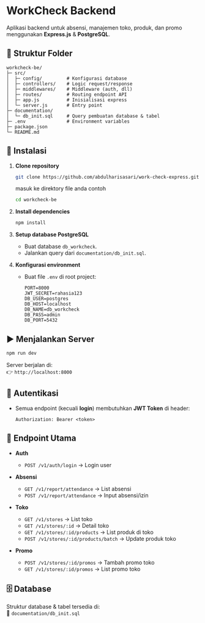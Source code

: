 # WorkCheck Backend

Aplikasi backend untuk absensi, manajemen toko, produk, dan promo menggunakan **Express.js** & **PostgreSQL**.

## 📂 Struktur Folder

```
workcheck-be/
├─ src/
│  ├─ config/         # Konfigurasi database
│  ├─ controllers/    # Logic request/response
│  ├─ middlewares/    # Middleware (auth, dll)
│  ├─ routes/         # Routing endpoint API
│  ├─ app.js          # Inisialisasi express
│  └─ server.js       # Entry point
├─ documentation/
│  └─ db_init.sql     # Query pembuatan database & tabel
├─ .env               # Environment variables
├─ package.json
└─ README.md
```

## 🚀 Instalasi

1. **Clone repository**
   ```bash
   git clone https://github.com/abdulharisasari/work-check-express.git
   
   ```

   masuk ke direktory file anda contoh

   ```bash
   cd workcheck-be
   
   ```
   

2. **Install dependencies**
   ```bash
   npm install
   ```

3. **Setup database PostgreSQL**
   - Buat database `db_workcheck`.
   - Jalankan query dari `documentation/db_init.sql`.

4. **Konfigurasi environment**
   - Buat file `.env` di root project:

     ```env
     PORT=8000
     JWT_SECRET=rahasia123
     DB_USER=postgres
     DB_HOST=localhost
     DB_NAME=db_workcheck
     DB_PASS=admin
     DB_PORT=5432
     ```

## ▶️ Menjalankan Server

```bash
npm run dev
```

Server berjalan di:  
👉 `http://localhost:8000`

## 🔑 Autentikasi

- Semua endpoint (kecuali **login**) membutuhkan **JWT Token** di header:

  ```
  Authorization: Bearer <token>
  ```

## 📌 Endpoint Utama

- **Auth**
  - `POST /v1/auth/login` → Login user

- **Absensi**
  - `GET /v1/report/attendance` → List absensi
  - `POST /v1/report/attendance` → Input absensi/izin

- **Toko**
  - `GET /v1/stores` → List toko
  - `GET /v1/stores/:id` → Detail toko
  - `GET /v1/stores/:id/products` → List produk di toko
  - `POST /v1/stores/:id/products/batch` → Update produk toko

- **Promo**
  - `POST /v1/stores/:id/promos` → Tambah promo toko
  - `GET /v1/stores/:id/promos` → List promo toko

## 🗄️ Database

Struktur database & tabel tersedia di:  
📄 `documentation/db_init.sql`
